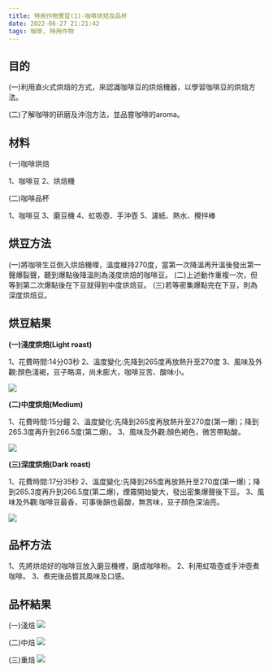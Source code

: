 ```yaml
---
title: 特用作物實習(1)-咖啡烘焙及品杯
date: 2022-06-27 21:21:42
tags: 咖啡, 特用作物
---
```


## 目的

(一)利用直火式烘焙的方式，來認識咖啡豆的烘焙機器，以學習咖啡豆的烘焙方法。

(二)了解咖啡的研磨及沖泡方法，並品嘗咖啡的aroma。

## 材料

(一)咖啡烘焙

1、咖啡豆 
2、烘焙機

(二)咖啡品杯

1、咖啡豆
3、磨豆機
4、虹吸壺、手沖壺
5、濾紙、熱水、攪拌棒

## 烘豆方法
(一)將咖啡生豆倒入烘焙機哩，溫度維持270度，當第一次降溫再升溫後發出第一聲爆裂聲，聽到爆點後降溫則為淺度烘焙的咖啡豆。
(二)上述動作重複一次，但等到第二次爆點後在下豆就得到中度烘焙豆。
(三)若等密集爆點完在下豆，則為深度烘焙豆。

## 烘豆結果
**(一)淺度烘焙(Light roast)**

1、花費時間:14分03秒
2、溫度變化:先降到265度再放熱升至270度
3、風味及外觀:顏色淺褐，豆子略濕，尚未膨大，咖啡豆苦、酸味小。

![](https://i.imgur.com/tGXBDrd.png)

**(二)中度烘焙(Medium)**

1、花費時間:15分鐘
2、溫度變化:先降到265度再放熱升至270度(第一爆)；降到265.3度再升到266.5度(第二爆)。
3、風味及外觀:顏色褐色，微苦帶點酸。

![](https://i.imgur.com/Mcpreg6.png)

**(三)深度烘焙(Dark roast)**

1、花費時間:17分35秒
2、溫度變化:先降到265度再放熱升至270度(第一爆)；降到265.3度再升到266.5度(第二爆)，煙霧開始變大，發出密集爆聲後下豆。
3、風味及外觀:咖啡豆最香，可事後韻也最酸，無苦味，豆子顏色深油亮。

![](https://i.imgur.com/5QZfQWp.png)

## 品杯方法

1、先將烘焙好的咖啡豆放入磨豆機裡，磨成咖啡粉。
2、利用虹吸壺或手沖壺煮咖啡。
3、煮完後品嘗其風味及口感。

## 品杯結果
(一)淺焙
![](https://i.imgur.com/2lbBLgC.png)

(二)中焙
![](https://i.imgur.com/Qbm3xVs.png)

(三)重焙
![](https://i.imgur.com/telJxm3.png)
